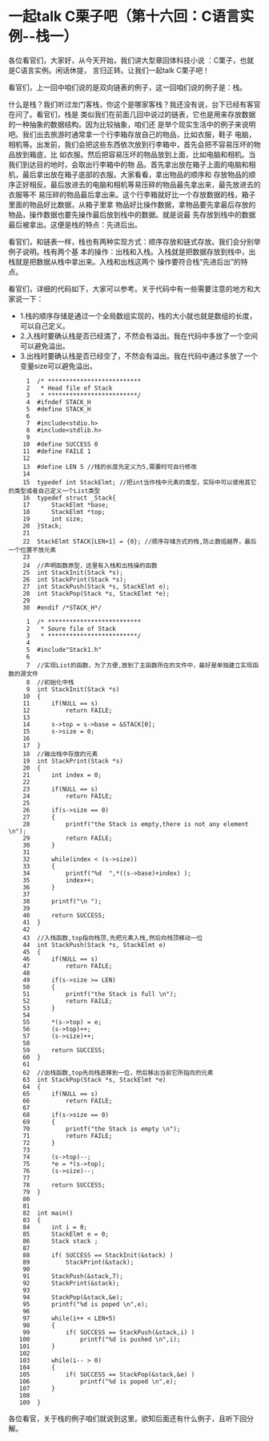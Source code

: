 # 一起talk C栗子吧（第十六回：C语言实例--栈一）

各位看官们，大家好，从今天开始，我们讲大型章回体科技小说 ：C栗子，也就是C语言实例。闲话休提，
言归正转。让我们一起talk C栗子吧！ 

看官们，上一回中咱们说的是双向链表的例子，这一回咱们说的例子是：栈。

什么是栈？我们听过龙门客栈，你这个是哪家客栈？我还没有说，台下已经有客官在问了。看官们，栈是
类似我们在前面几回中说过的链表，它也是用来存放数据的一种抽象的数据结构。因为比较抽象，咱们还
是举个现实生活中的例子来说明吧。我们出去旅游时通常拿一个行李箱存放自己的物品，比如衣服，鞋子
电脑，相机等。出发前，我们会把这些东西依次放到行李箱中，首先会把不容易压坏的物品放到箱底，比
如衣服。然后把容易压坏的物品放到上面，比如电脑和相机。当我们到达目的地时，会取出行李箱中的物
品。首先拿出放在箱子上面的电脑和相机，最后拿出放在箱子底部的衣服。大家看看，拿出物品的顺序和
存放物品的顺序正好相反。最后放进去的电脑和相机等易压碎的物品最先拿出来，最先放进去的衣服等不
易压碎的物品最后拿出来。这个行李箱就好比一个存放数据的栈，箱子里面的物品好比数据，从箱子里拿
物品好比操作数据，拿物品要先拿最后存放的物品，操作数据也要先操作最后放到栈中的数据。就是说最
先存放到栈中的数据最后被拿出。这便是栈的特点：先进后出。

看官们，和链表一样，栈也有两种实现方式：顺序存放和链式存放。我们会分别举例子说明。栈有两个基
本的操作：出栈和入栈。入栈就是把数据存放到栈中，出栈就是把数据从栈中拿出来。入栈和出栈这两个
操作要符合栈“先进后出”的特点。

看官们，详细的代码如下，大家可以参考。关于代码中有一些需要注意的地方和大家说一下：

- 1.栈的顺序存储是通过一个全局数组实现的，栈的大小就也就是数组的长度，可以自己定义。
- 2.入栈时要确认栈是否已经満了，不然会有溢出。我在代码中多放了一个空间可以避免溢出。
- 3.出栈时要确认栈是否已经空了，不然会有溢出。我在代码中通过多放了一个变量size可以避免溢出。

```
     1	/* **************************
     2	 * Head file of Stack
     3	 * *************************/
     4	#ifndef STACK_H
     5	#define STACK_H
     6	
     7	#include<stdio.h>
     8	#include<stdlib.h>
     9	
    10	#define SUCCESS 0
    11	#define FAILE 1
    12	
    13	#define LEN 5 //栈的长度先定义为5,需要时可自行修改
    14	
    15	typedef int StackElmt; //把int当作栈中元素的类型，实际中可以使用其它的类型或者自己定义一个List类型
    16	typedef struct _Stack{
    17		StackElmt *base;
    18		StackElmt *top;
    19		int size;
    20	}Stack;
    21	
    22	StackElmt STACK[LEN+1] = {0}; //顺序存储方式的栈,防止数组越界，最后一个位置不放元素
    23	
    24	//声明函数原型，这里有入栈和出栈操的函数
    25	int StackInit(Stack *s);
    26	int StackPrint(Stack *s);
    27	int StackPush(Stack *s, StackElmt e);
    28	int StackPop(Stack *s, StackElmt *e);
    29	
    30	#endif /*STACK_H*/
```

```
     1	/* **************************
     2	 * Soure file of Stack
     3	 * *************************/
     4	
     5	#include"Stack1.h"
     6	
     7	//实现List的函数，为了方便,放到了主函数所在的文件中，最好是单独建立实现函数的源文件
     8	//初始化中栈
     9	int StackInit(Stack *s)
    10	{
    11		if(NULL == s)
    12			return FAILE;
    13	
    14		s->top = s->base = &STACK[0];
    15		s->size = 0;
    16	
    17	}
    18	//输出栈中存放的元素
    19	int StackPrint(Stack *s)
    20	{
    21		int index = 0;
    22	
    23		if(NULL == s)
    24			return FAILE;
    25	
    26		if(s->size == 0)
    27		{
    28			printf("the Stack is empty,there is not any element \n");
    29			return FAILE;
    30		}
    31	
    32		while(index < (s->size))
    33		{
    34			printf("%d  ",*((s->base)+index) );
    35			index++;
    36		}
    37	
    38		printf("\n ");
    39	
    40		return SUCCESS;
    41	}
    42	
    43	//入栈函数,top指向栈顶,先把元素入栈,然后向栈顶移动一位
    44	int StackPush(Stack *s, StackElmt e)
    45	{
    46		if(NULL == s)
    47			return FAILE;
    48	
    49		if(s->size >= LEN)
    50		{
    51			printf("the Stack is full \n");
    52			return FAILE;
    53		}
    54	
    55		*(s->top) = e;
    56		(s->top)++;
    57		(s->size)++;
    58	
    59		return SUCCESS;
    60	}
    61	
    62	//出栈函数,top先向栈底移到一位，然后移出当前它所指向的元素
    63	int StackPop(Stack *s, StackElmt *e)
    64	{
    65		if(NULL == s)
    66			return FAILE;
    67	
    68		if(s->size == 0)
    69		{
    70			printf("the Stack is empty \n");
    71			return FAILE;
    72		}
    73	
    74		(s->top)--;
    75		*e = *(s->top);
    76		(s->size)--;
    77	
    78		return SUCCESS;
    79	}
    80	
    81	
    82	int main()
    83	{
    84		int i = 0;
    85		StackElmt e = 0;
    86		Stack stack ;
    87	
    88		if( SUCCESS == StackInit(&stack) )
    89			StackPrint(&stack);
    90	
    91		StackPush(&stack,7);
    92		StackPrint(&stack);
    93	
    94		StackPop(&stack,&e);
    95		printf("%d is poped \n",e);
    96	
    97		while(i++ < LEN+5)
    98		{
    99			if( SUCCESS == StackPush(&stack,i) )
   100				printf("%d is pushed \n",i);
   101		}
   102	
   103		while(i-- > 0)
   104		{
   105			if( SUCCESS == StackPop(&stack,&e) )
   106				printf("%d is poped \n",e);
   107		}
   108	
   109	}
```

各位看官，关于栈的例子咱们就说到这里。欲知后面还有什么例子，且听下回分解。
